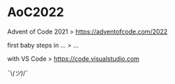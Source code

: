 # AoC2022
Advent of Code 2021 > https://adventofcode.com/2022

first baby steps in ... > ...

with VS Code > https://code.visualstudio.com

¯\\_(ツ)_/¯
